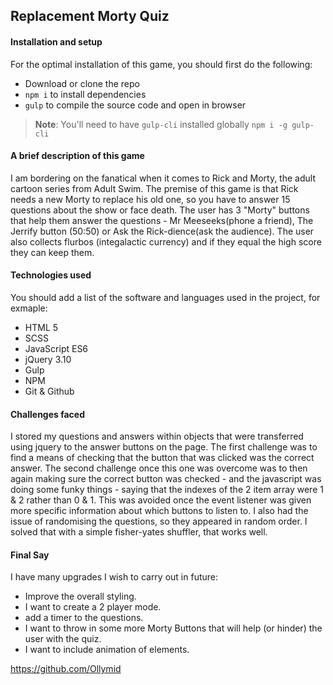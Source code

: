 ## Replacement Morty Quiz

#### Installation and setup

For the optimal installation of this game, you should first do the following:

- Download or clone the repo
- `npm i` to install dependencies
- `gulp` to compile the source code and open in browser

> **Note**: You'll need to have `gulp-cli` installed globally
> `npm i -g gulp-cli`

#### A brief description of this game

I am bordering on the fanatical when it comes to Rick and Morty, the adult cartoon series from Adult Swim. The premise of this game is that Rick needs a new Morty to replace his old one, so you have to answer 15 questions about the show or face death. The user has 3 "Morty" buttons that help them answer the questions - Mr Meeseeks(phone a friend), The Jerrify button (50:50) or Ask the Rick-dience(ask the audience).
The user also collects flurbos (integalactic currency) and if they equal the high score they can keep them.

#### Technologies used

You should add a list of the software and languages used in the project, for exmaple:

- HTML 5
- SCSS
- JavaScript ES6
- jQuery 3.10
- Gulp
- NPM
- Git & Github

#### Challenges faced

I stored my questions and answers within objects that were transferred using jquery to the answer buttons on the page. The first challenge was to find a means of checking that the button that was clicked was the correct answer.
The second challenge once this one was overcome was to then again making sure the correct button was checked - and the javascript was doing some funky things - saying that the indexes of the 2 item array were 1 & 2 rather than 0 & 1. This was avoided once the event listener was given more specific information about which buttons to listen to.
I also had the issue of randomising the questions, so they appeared in random order. I solved that with a simple fisher-yates shuffler, that works well.


#### Final Say


I have many upgrades I wish to carry out in future:

- Improve the overall styling.
- I want to create a 2 player mode.
- add a timer to the questions.
- I want to throw in some more Morty Buttons that will help (or hinder) the user with the quiz.
- I want to include animation of elements.

https://github.com/Ollymid
